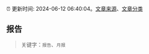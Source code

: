 :alarm_clock: 更新时间: 2024-06-12 06:40:04。[文章来源](/README.md)、[文章分类](/TAGS.md)

## 报告


> 关键字：`报告`、`月报`



